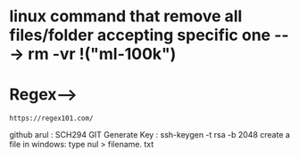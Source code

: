 
# linux command that remove all files/folder accepting specific one ---> rm -vr !("ml-100k")
# Regex-->
```
https://regex101.com/
```

github arul : SCH294
GIT
Generate Key : ssh-keygen -t rsa -b 2048
create a file in windows: type nul > filename. txt

